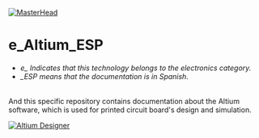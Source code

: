 [![MasterHead](http://dicer0.com/wp-content/uploads/2023/09/Altium-di_cer0-Banner.png)](https://dicer0.com/#skills)
# e_Altium_ESP
<h6 align="justify">
  <ul>
    <li>e_ Indicates that this technology belongs to the electronics category.</li>
    <li>_ESP means that the documentation is in Spanish.</li>
  </ul>
</h6>
And this specific repository contains documentation about the Altium software, which is used for printed circuit board's design and simulation. &nbsp;&nbsp;

[![Altium Designer](http://dicer0.com/wp-content/uploads/2023/09/e_Altium.png)](https://dicer0.com/#skills)
